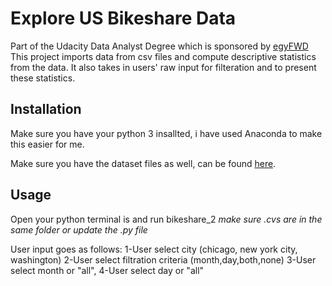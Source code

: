 # Explore US Bikeshare Data
Part of the Udacity Data Analyst Degree which is sponsored by [egyFWD](https://egfwd.com/specializtion/data-analysis-professional/)
This project imports data from csv files and compute descriptive statistics from the data. It also takes in users' raw input for filteration and to present these statistics.

## Installation
Make sure you have your python 3 insallted, i have used Anaconda to make this easier for me.

Make sure you have the dataset files as well, can be found [here](https://drive.google.com/drive/folders/16FfhNDfAh0DvTIRw9r0plmWZlHPEcBa4).

## Usage
Open your python terminal is and run bikeshare_2 *make sure .cvs are in the same folder or update the .py file*

User input goes as follows:
1-User select city (chicago, new york city, washington)
2-User select filtration criteria (month,day,both,none)
3-User select month or "all",
4-User select day or "all"
